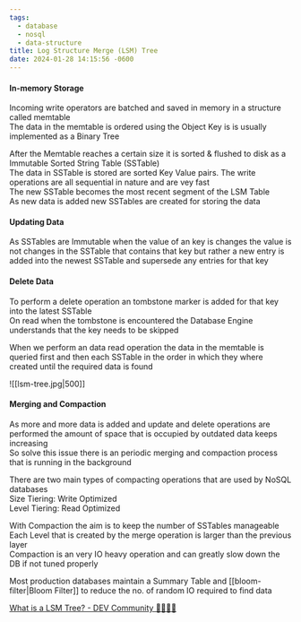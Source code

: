 ```yaml
---
tags:
  - database
  - nosql
  - data-structure
title: Log Structure Merge (LSM) Tree
date: 2024-01-28 14:15:56 -0600
---
```


#### In-memory Storage
Incoming write operators are batched and saved in memory in a structure called memtable  
The data in the memtable is ordered using the Object Key is is usually implemented as a Binary Tree

After the Memtable reaches a certain size it is sorted & flushed to disk as a Immutable Sorted String Table (SSTable)  
The data in SSTable is stored are sorted Key Value pairs. The write operations are all sequential in nature and are vey fast  
The new SSTable becomes the most recent segment of the LSM Table  
As new data is added new SSTables are created for storing the data

#### Updating Data
As SSTables are Immutable when the value of an key is changes the value is not changes in the SSTable that contains that key but rather a new entry is added into the newest  SSTable and supersede any entries for that key

#### Delete Data
To perform a delete operation an tombstone marker is added for that key into the latest SSTable  
On read when the tombstone is encountered the Database Engine understands that the key needs to be skipped

When we perform an data read operation the data in the memtable is queried first and then each SSTable in the order in which they where created until the required data is found

![[lsm-tree.jpg|500]]

#### Merging and Compaction
As more and more data is added and update and delete operations are performed the amount of space that is occupied by outdated data keeps increasing  
So solve this issue there is an periodic merging and compaction process that is running in the background

There are two main types of compacting operations that are used by NoSQL databases  
Size Tiering: Write Optimized  
Level Tiering: Read Optimized

With Compaction the aim is to keep the number of SSTables manageable  
Each Level that is created by the merge operation is larger than the previous layer  
Compaction is an very IO heavy operation and can greatly slow down the DB if not tuned properly

Most production databases maintain a Summary Table and [[bloom-filter|Bloom Filter]] to reduce the no. of random IO required to find data

[What is a LSM Tree? - DEV Community 👩‍💻👨‍💻](https://dev.to/creativcoder/what-is-a-lsm-tree-3d75)
